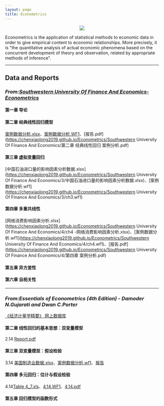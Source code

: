 ```yaml
---
layout: page
title: Econometrics
---
```

<center>
  <img src="http://r.photo.store.qq.com/psc?/V12WOFE639eAn5/pmcguXlAuyOUC.UoL4WIYlH7gIM2szaU7mrFbV8tSkVbjOj3HqLgKQpsOjqYe*xrxvGFByV*SkYaZTtJp07y.oC2mJfwuSKR0WXpjzKNwtY!/r" style="zoom:100%"> 
</center>

Econometrics is the application of statistical methods to economic data in order to give empirical content to economic relationships. More precisely, it is "the quantitative analysis of actual economic phenomena based on the concurrent development of theory and observation, related by appropriate methods of inference".

---
## Data and Reports
### *From:*[*Southwestern University Of Finance And Economics-Econometrics*](https://www.icourse163.org/course/SWUFE-1206450820)
#### 第一章 导论
#### 第二章 经典线性回归模型
[案例数据分析.xlsx](https://chenxiaolong2019.github.io/Econometrics/Southwestern%20University%20Of%20Finance%20And%20Economics/第二章%20案例分析数据.xlsx)、[案例数据分析.WF1](https://chenxiaolong2019.github.io/Econometrics/Southwestern%20University%20Of%20Finance%20And%20Economics/第二章%20案列分析数据.WF1)、[报告.pdf](https://chenxiaolong2019.github.io/Econometrics/Southwestern University Of Finance And Economics/第二章 经典线性回归 案例分析.pdf)
#### 第三章 虚拟变量回归
[中国石油进口量的影响因素分析数据.xlsx](https://chenxiaolong2019.github.io/Econometrics/Southwestern University Of Finance And Economics/3/中国石油进口量的影响因素分析数据.xlsx)、[案例数据分析.wf1](https://chenxiaolong2019.github.io/Econometrics/Southwestern University Of Finance And Economics/3/ch3.wf1)

#### 第四章 多重共线性
[网络消费影响因素分析.xlsx](https://chenxiaolong2019.github.io/Econometrics/Southwestern University Of Finance And Economics/4/ch4 -网络消费影响因素分析.xlsx)、[案例数据分析.wf1](https://chenxiaolong2019.github.io/Econometrics/Southwestern University Of Finance And Economics/4/ch4.wf1)、[报告.pdf](https://chenxiaolong2019.github.io/Econometrics/Southwestern University Of Finance And Economics/4/第四章 案例分析.pdf)

#### 第五章 异方差性

#### 第六章 自相关性


---
### *From:Essentials of Econometrics (4th Edition) - Damoder N.Gujarati and Dwan C.Porter*
[《经济计量学精要》 网上数据库](https://chenxiaolong2019.github.io/Econometrics/Essentials%20of%20Econometrics/经济计量学精要%20网上数据库.rar)
#### 第二章 线性回归的基本思想：双变量模型
2.14 [Report.pdf](https://chenxiaolong2019.github.io/Econometrics/Essentials%20of%20Econometrics/2/2.14.pdf)

#### 第三章 双变量模型：假设检验
3.14 [美国制造业数据.xlsx](https://chenxiaolong2019.github.io/Econometrics/Essentials%20of%20Econometrics/3/美国制造业数据.xlsx)、[案例数据分析.wf1](https://chenxiaolong2019.github.io/Econometrics/Essentials%20of%20Econometrics/3/3.14.WF1)、[报告](https://chenxiaolong2019.github.io/Econometrics/Essentials%20of%20Econometrics/3/3.14.pdf)

#### 第四章 多元回归：估计与假设检验
4.14[Table 4_7.xls](https://chenxiaolong2019.github.io/Econometrics/Essentials%20of%20Econometrics/4/4.14/Table%204_7.xls)、[4.14.WF1](https://chenxiaolong2019.github.io/Econometrics/Essentials%20of%20Econometrics/4/4.14/4.14.WF1)、[4.14.pdf](https://chenxiaolong2019.github.io/Econometrics/Essentials%20of%20Econometrics/4/4.14/4.14.pdf)

#### 第五章 回归模型的函数形式





